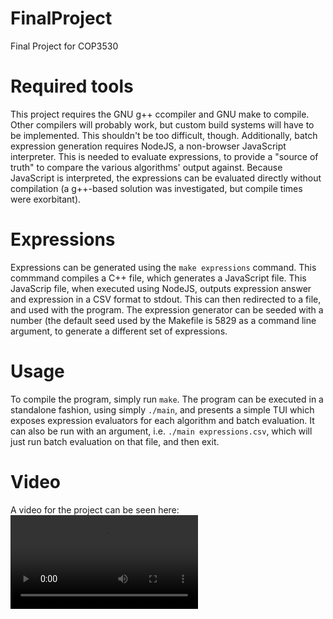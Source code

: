 # FinalProject
Final Project for COP3530

# Required tools
This project requires the GNU g++ ccompiler and GNU make to compile. Other compilers will probably work, but custom build systems will have to be implemented. This shouldn't be too difficult, though.
Additionally, batch expression generation requires NodeJS, a non-browser JavaScript interpreter. This is needed to evaluate expressions, to provide a "source of truth" to compare the various algorithms' output against. Because JavaScript is interpreted, the expressions can be evaluated directly without compilation (a g++-based solution was investigated, but compile times were exorbitant).

# Expressions
Expressions can be generated using the `make expressions` command. This commmand compiles a C++ file, which generates a JavaScript file. This JavaScrip file, when executed using NodeJS, outputs expression answer and expression in a CSV format to stdout. This can then redirected to a file, and used with the program. The expression generator can be seeded with a number (the default seed used by the Makefile is 5829 as a command line argument, to generate a different set of expressions.

# Usage
To compile the program, simply run `make`. The program can be executed in a standalone fashion, using simply `./main`, and presents a simple TUI which exposes expression evaluators for each algorithm and batch evaluation. It can also be run with an argument, i.e. `./main expressions.csv`, which will just run batch evaluation on that file, and then exit.

# Video
A video for the project can be seen here:
<video controls>
	<source src="willmccoy.xyz/FinalProjectVideo.mp4" type="video/mp4">
	Your browser does not support the video tag.
</video>
